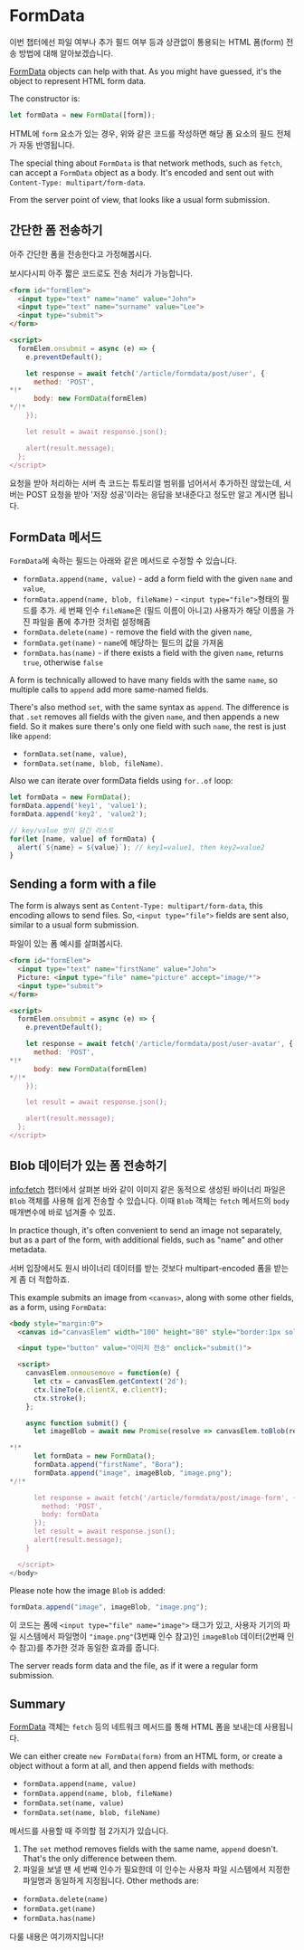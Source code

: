 
# FormData

이번 챕터에선 파일 여부나 추가 필드 여부 등과 상관없이 통용되는 HTML 폼(form) 전송 방법에 대해 알아보겠습니다.

[FormData](https://xhr.spec.whatwg.org/#interface-formdata) objects can help with that. As you might have guessed, it's the object to represent HTML form data.

The constructor is:
```js
let formData = new FormData([form]);
```

HTML에 `form` 요소가 있는 경우, 위와 같은 코드를 작성하면 해당 폼 요소의 필드 전체가 자동 반영됩니다.

The special thing about `FormData` is that network methods, such as `fetch`, can accept a `FormData` object as a body. It's encoded and sent out with `Content-Type: multipart/form-data`.

From the server point of view, that looks like a usual form submission.

## 간단한 폼 전송하기

아주 간단한 폼을 전송한다고 가정해봅시다.

보시다시피 아주 짧은 코드로도 전송 처리가 가능합니다.

```html run autorun
<form id="formElem">
  <input type="text" name="name" value="John">
  <input type="text" name="surname" value="Lee">
  <input type="submit">
</form>

<script>
  formElem.onsubmit = async (e) => {
    e.preventDefault();

    let response = await fetch('/article/formdata/post/user', {
      method: 'POST',
*!*
      body: new FormData(formElem)
*/!*
    });

    let result = await response.json();

    alert(result.message);
  };
</script>
```

요청을 받아 처리하는 서버 측 코드는 튜토리얼 범위를 넘어서서 추가하진 않았는데, 서버는 POST 요청을 받아 '저장 성공'이라는 응답을 보내준다고 정도만 알고 계시면 됩니다.

## FormData 메서드

`FormData`에 속하는 필드는 아래와 같은 메서드로 수정할 수 있습니다.

- `formData.append(name, value)` - add a form field with the given `name` and `value`,
- `formData.append(name, blob, fileName)` - `<input type="file">`형태의 필드를 추가. 세 번째 인수 `fileName`은 (필드 이름이 아니고) 사용자가 해당 이름을 가진 파일을 폼에 추가한 것처럼 설정해줌
- `formData.delete(name)` - remove the field with the given `name`,
- `formData.get(name)` - `name`에 해당하는 필드의 값을 가져옴
- `formData.has(name)` - if there exists a field with the given `name`, returns `true`, otherwise `false`

A form is technically allowed to have many fields with the same `name`, so multiple calls to `append` add more same-named fields.

There's also method `set`, with the same syntax as `append`. The difference is that `.set` removes all fields with the given `name`, and then appends a new field. So it makes sure there's only one field with such `name`, the rest is just like `append`:

- `formData.set(name, value)`,
- `formData.set(name, blob, fileName)`.

Also we can iterate over formData fields using `for..of` loop:

```js run
let formData = new FormData();
formData.append('key1', 'value1');
formData.append('key2', 'value2');

// key/value 쌍이 담긴 리스트
for(let [name, value] of formData) {
  alert(`${name} = ${value}`); // key1=value1, then key2=value2
}
```

## Sending a form with a file

The form is always sent as `Content-Type: multipart/form-data`, this encoding allows to send files. So, `<input type="file">` fields are sent also, similar to a usual form submission.

파일이 있는 폼 예시를 살펴봅시다.

```html run autorun
<form id="formElem">
  <input type="text" name="firstName" value="John">
  Picture: <input type="file" name="picture" accept="image/*">
  <input type="submit">
</form>

<script>
  formElem.onsubmit = async (e) => {
    e.preventDefault();

    let response = await fetch('/article/formdata/post/user-avatar', {
      method: 'POST',
*!*
      body: new FormData(formElem)
*/!*
    });

    let result = await response.json();

    alert(result.message);
  };
</script>
```

## Blob 데이터가 있는 폼 전송하기

<info:fetch> 챕터에서 살펴본 바와 같이 이미지 같은 동적으로 생성된 바이너리 파일은 `Blob` 객체를 사용해 쉽게 전송할 수 있습니다. 이때 `Blob` 객체는 `fetch` 메서드의 `body` 매개변수에 바로 넘겨줄 수 있죠.

In practice though, it's often convenient to send an image not separately, but as a part of the form, with additional fields, such as "name" and other metadata.

서버 입장에서도 원시 바이너리 데이터를 받는 것보다 multipart-encoded 폼을 받는게 좀 더 적합하죠.

This example submits an image from `<canvas>`, along with some other fields, as a form, using `FormData`:

```html run autorun height="90"
<body style="margin:0">
  <canvas id="canvasElem" width="100" height="80" style="border:1px solid"></canvas>

  <input type="button" value="이미지 전송" onclick="submit()">

  <script>
    canvasElem.onmousemove = function(e) {
      let ctx = canvasElem.getContext('2d');
      ctx.lineTo(e.clientX, e.clientY);
      ctx.stroke();
    };

    async function submit() {
      let imageBlob = await new Promise(resolve => canvasElem.toBlob(resolve, 'image/png'));

*!*
      let formData = new FormData();
      formData.append("firstName", "Bora");
      formData.append("image", imageBlob, "image.png");
*/!*    

      let response = await fetch('/article/formdata/post/image-form', {
        method: 'POST',
        body: formData
      });
      let result = await response.json();
      alert(result.message);
    }

  </script>
</body>
```

Please note how the image `Blob` is added:

```js
formData.append("image", imageBlob, "image.png");
```

이 코드는 폼에 `<input type="file" name="image">` 태그가 있고, 사용자 기기의 파일 시스템에서 파일명이 `"image.png"`(3번째 인수 참고)인 `imageBlob` 데이터(2번째 인수 참고)를 추가한 것과 동일한 효과를 줍니다.

The server reads form data and the file, as if it were a regular form submission.

## Summary

[FormData](https://xhr.spec.whatwg.org/#interface-formdata) 객체는 `fetch` 등의 네트워크 메서드를 통해 HTML 폼을 보내는데 사용됩니다.

We can either create `new FormData(form)` from an HTML form, or create a object without a form at all, and then append fields with methods:

- `formData.append(name, value)`
- `formData.append(name, blob, fileName)`
- `formData.set(name, value)`
- `formData.set(name, blob, fileName)`

메서드를 사용할 때 주의할 점 2가지가 있습니다.

1. The `set` method removes fields with the same name, `append` doesn't. That's the only difference between them.
2. 파일을 보낼 땐 세 번째 인수가 필요한데 이 인수는 사용자 파일 시스템에서 지정한 파일명과 동일하게 지정됩니다.
Other methods are:

- `formData.delete(name)`
- `formData.get(name)`
- `formData.has(name)`

다룰 내용은 여기까지입니다!

